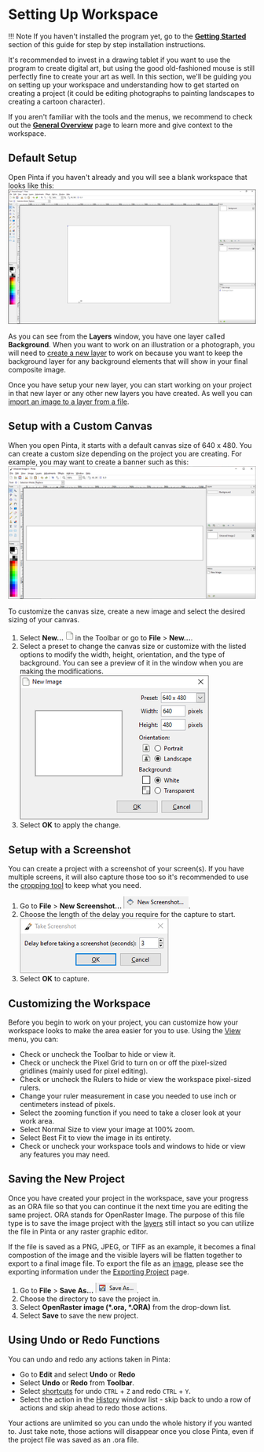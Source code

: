 # __Setting Up Workspace__ #

!!! Note
    If you haven't installed the program yet, go to the [**Getting Started**](start.md) section of this guide for step by step installation instructions.

It's recommended to invest in a drawing tablet if you want to use the program to create digital art, but using the good old-fashioned mouse is still perfectly fine to create your art as well. In this section, we'll be guiding you on setting up your workspace and understanding how to get started on creating a project (it could be editing photographs to painting landscapes to creating a cartoon character).

If you aren't familiar with the tools and the menus, we recommend to check out the [__General Overview__](overview.md) page to learn more and give context to the workspace.

## __Default Setup__ ##

Open Pinta if you haven't already and you will see a blank workspace that looks like this:  
![workspace](img/setup/workspace.png)

As you can see from the **Layers** window, you have one layer called __Background__. When you want to work on an illustration or a photograph, you will need to [create a new layer](layers.md) to work on because you want to keep the background layer for any background elements that will show in your final composite image.  

Once you have setup your new layer, you can start working on your project in that new layer or any other new layers you have created. As well you can [import an image to a layer from a file](layers.md#import-file-into-layer).

## __Setup with a Custom Canvas__ ##

When you open Pinta, it starts with a default canvas size of 640 x 480. You can create a custom size depending on the project you are creating. For example, you may want to create a banner such as this:
![canvas](img/setup/canvas.png)

To customize the canvas size, create a new image and select the desired sizing of your canvas.

1. Select __New...__ ![new](img/setup/new.png) in the Toolbar or go to **File** > **New...**.
2. Select a preset to change the canvas size or customize with the listed options to modify the width, height, orientation, and the type of background. You can see a preview of it in the window when you are making the modifications.  
![canvas change](img/setup/canvaschange.png)
3. Select __OK__ to apply the change.

## __Setup with a Screenshot__ ##

You can create a project with a screenshot of your screen(s). If you have multiple screens, it will also capture those too so it's recommended to use the [cropping tool](crop.md) to keep what you need.

1. Go to **File** > **New Screenshot...** ![screenshot](img/setup/screenshot.png).
2. Choose the length of the delay you require for the capture to start.  
![capture](img/setup/capture.png)
3. Select __OK__ to capture.  

## __Customizing the Workspace__ ##

Before you begin to work on your project, you can customize how your workspace looks to make the area easier for you to use. Using the [View](overview.md#Menu-Bar-Features) menu, you can:

* Check or uncheck the Toolbar to hide or view it.
* Check or uncheck the Pixel Grid to turn on or off the pixel-sized gridlines (mainly used for pixel editing).
* Check or uncheck the Rulers to hide or view the workspace pixel-sized rulers.
* Change your ruler measurement in case you needed to use inch or centimeters instead of pixels.
* Select the zooming function if you need to take a closer look at your work area.
* Select Normal Size to view your image at 100% zoom.
* Select Best Fit to view the image in its entirety.
* Check or uncheck your workspace tools and windows to hide or view any features you may need.

## __Saving the New Project__ ##

Once you have created your project in the workspace, save your progress as an ORA file so that you can continue it the next time you are editing the same project. ORA stands for OpenRaster Image. The purpose of this file type is to save the image project with the [layers](concept.md#layers) still intact so you can utilize the file in Pinta or any raster graphic editor. 

If the file is saved as a PNG, JPEG, or TIFF as an example, it becomes a final compostion of the image and the visible layers will be flatten together to export to a final image file. To export the file as an [image](concept.md#image), please see the exporting information under the [Exporting Project](exportoverview.md) page.

1. Go to **File** > **Save As...** ![save as](img/setup/saveas.png).
2. Choose the directory to save the project in.
3. Select __OpenRaster image (*.ora, *.ORA)__ from the drop-down list.
4. Select __Save__ to save the new project.

## __Using Undo or Redo Functions__ ##

You can undo and redo any actions taken in Pinta:
- Go to **Edit** and select **Undo** or **Redo**
- Select **Undo** or **Redo** from **Toolbar**.
- Select [shortcuts](shortcuts.md) for undo `CTRL` + `Z` and redo `CTRL` + `Y`.
- Select the action in the [History](overview.md) window list - skip back to undo a row of actions and skip ahead to redo those actions. 

Your actions are unlimited so you can undo the whole history if you wanted to. Just take note, those actions will disappear once you close Pinta, even if the project file was saved as an .ora file.
